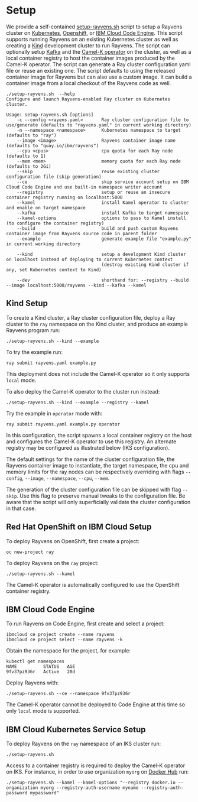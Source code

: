 <!--
# Copyright IBM Corporation 2021
#
# Licensed under the Apache License, Version 2.0 (the "License");
# you may not use this file except in compliance with the License.
# You may obtain a copy of the License at
#
#     http://www.apache.org/licenses/LICENSE-2.0
#
# Unless required by applicable law or agreed to in writing, software
# distributed under the License is distributed on an "AS IS" BASIS,
# WITHOUT WARRANTIES OR CONDITIONS OF ANY KIND, either express or implied.
# See the License for the specific language governing permissions and
# limitations under the License.
-->

# Setup

We provide a self-contained [setup-rayvens.sh](../scripts/setup-rayvens.sh)
script to setup a Rayvens cluster on [Kubernetes](https://kubernetes.io),
[Openshift](https://www.openshift.com), or [IBM Cloud Code
Engine](https://www.ibm.com/cloud/code-engine). This script supports running
Rayvens on an existing Kubernetes cluster as well as creating a
[Kind](https://kind.sigs.k8s.io) development cluster to run Rayvens. The script
can optionally setup [Kafka](https://kafka.apache.org) and the [Camel-K
operator](https://operatorhub.io/operator/camel-k) on the cluster, as well as a
local container registry to host the container images produced by the Camel-K
operator. The script can generate a Ray cluster configuration yaml file or reuse
an existing one. The script defaults to using the released container image for
Rayvens but can also use a custom image. It can build a container image from a
local checkout of the Rayvens code as well.

```
./setup-rayvens.sh  --help
Configure and launch Rayvens-enabled Ray cluster on Kubernetes cluster.

Usage: setup-rayvens.sh [options]
    -c --config <rayens.yaml>       Ray cluster configuration file to use/generate (defaults to "rayvens.yaml" in current working directory)
    -n --namespace <namespace>      Kubernetes namespace to target (defaults to "ray")
    --image <image>                 Rayvens container image name (defaults to "quay.io/ibm/rayvens")
    --cpu <cpus>                    cpu quota for each Ray node (defaults to 1)
    --mem <mem>                     memory quota for each Ray node (defaults to 2Gi)
    --skip                          reuse existing cluster configuration file (skip generation)
    --ce                            skip service account setup on IBM Cloud Code Engine and use built-in namespace writer account
    --registry                      setup or reuse an insecure container registry running on localhost:5000
    --kamel                         install Kamel operator to cluster and enable on target namespace
    --kafka                         install Kafka to target namespace
    --kamel-options                 options to pass to Kamel install (to configure the container registry)
    --build                         build and push custom Rayvens container image from Rayvens source code in parent folder
    --example                       generate example file "example.py" in current working directory

    --kind                          setup a development Kind cluster on localhost instead of deploying to current Kubernetes context
                                    (destroy existing Kind cluster if any, set Kubernetes context to Kind)

    --dev                           shorthand for: --registry --build --image localhost:5000/rayvens --kind --kafka --kamel
```

## Kind Setup

To create a Kind cluster, a Ray cluster configuration file, deploy a Ray cluster
to the `ray` namespace on the Kind cluster, and produce an example Rayvens
program run:
```
./setup-rayvens.sh --kind --example
```
To try the example run:
```
ray submit rayvens.yaml example.py
```
This deployment does not include the Camel-K operator so it only supports
`local` mode.

To also deploy the Camel-K operator to the cluster run instead:
```
./setup-rayvens.sh --kind --example --registry --kamel
```
Try the example in `operator` mode with:
```
ray submit rayvens.yaml example.py operator
```
In this configuration, the script spawns a local container registry on the host
and configures the Camel-K operator to use this registry. An alternate registry
may be configured as illustrated below (IKS configuration).

The default settings for the name of the cluster configuration file, the Rayvens
container image to instantiate, the target namespace, the cpu and memory limits
for the ray nodes can be respectively overriding with flags `--config`,
`--image`, `--namespace`, `--cpu`, `--mem`.

The generation of the cluster configuration file can be skipped with flag
`--skip`. Use this flag to preserve manual tweaks to the configuration file. Be
aware that the script will only superficially validate the cluster configuration
in that case.

## Red Hat OpenShift on IBM Cloud Setup

To deploy Rayvens on OpenShift, first create a project:
```
oc new-project ray
```
To deploy Rayvens on the `ray` project:
```
./setup-rayvens.sh --kamel
```
The Camel-K operator is automatically configured to use the OpenShift container
registry.

## IBM Cloud Code Engine

To run Rayvens on Code Engine, first create and select a project:
```
ibmcloud ce project create --name rayvens
ibmcloud ce project select --name rayvens -k
```
Obtain the namespace for the project, for example:
```
kubectl get namespaces
NAME          STATUS   AGE
9fv37pz936r   Active   28d
```
Deploy Rayvens with:
```
./setup-rayvens.sh --ce --namespace 9fv37pz936r
```
The Camel-K operator cannot be deployed to Code Engine at this time so only
`local` mode is supported.

## IBM Cloud Kubernetes Service Setup

To deploy Rayvens on the `ray` namespace of an IKS cluster run:
```
./setup-rayvens.sh
```
Access to a container registry is required to deploy the Camel-K operator on
IKS. For instance, in order to use organization `myorg` on [Docker
Hub](https://hub.docker.com) run:
```
./setup-rayvens.sh --kamel --kamel-options "--registry docker.io --organization myorg --registry-auth-username myname --registry-auth-password mypassword"
```
